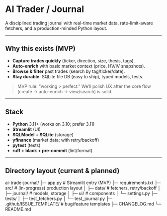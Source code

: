 # AI Trader / Journal

A disciplined trading journal with real-time market data, rate-limit-aware fetchers, and a production-minded Python layout.

---

## Why this exists (MVP)
- **Capture trades quickly** (ticker, direction, size, thesis, tags).
- **Auto-enrich** with basic market context (price, HV/IV snapshots).
- **Browse & filter** past trades (search by tag/ticker/date).
- **Stay durable**: SQLite file DB (easy to ship), typed models, tests.

> MVP rule: “working > perfect.” We’ll polish UX after the core flow (create → auto-enrich → view/search) is solid.

---

## Stack
- **Python** 3.11+ (works on 3.10; prefer 3.11)
- **Streamlit** (UI)
- **SQLModel + SQLite** (storage)
- **yfinance** (market data; with retry/backoff)
- **pytest** (tests)
- **ruff + black + pre-commit** (lint/format)

---

## Directory layout (current & planned)
ai-trade-journal/
├─ app.py # Streamlit entry (MVP)
├─ requirements.txt
├─ src/ # (in-progress) production layout
│ ├─ data/ # fetchers, retry/backoff
│ ├─ journal/ # models, storage
│ ├─ ui/ # components
│ └─ settings.py
├─ tests/
│ ├─ test_fetchers.py
│ └─ test_journal.py
├─ .github/ISSUE_TEMPLATE/ # bug/feature templates
├─ CHANGELOG.md
└─ README.md